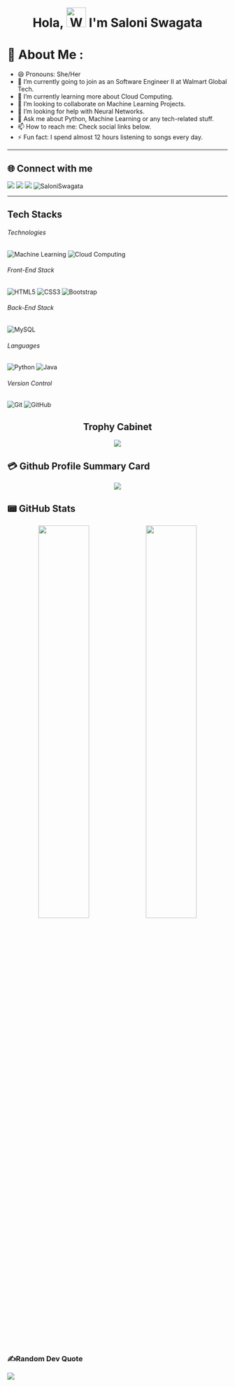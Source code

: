 <h1 align="center"> Hola, <img src="https://raw.githubusercontent.com/nixin72/nixin72/master/wave.gif" 
         alt="Waving hand animated gif"
         height="45"
         width="45" /> I'm Saloni Swagata</h1>
         
# 💫 About Me :
- 😄 Pronouns: She/Her
- 🔭 I’m currently going to join as an Software Engineer II at Walmart Global Tech.
- 🌱 I’m currently learning more about Cloud Computing.
- 👯 I’m looking to collaborate on Machine Learning Projects.
- 🤔 I’m looking for help with Neural Networks.
- 💬 Ask me about Python, Machine Learning or any tech-related stuff.
- 📫 How to reach me: Check social links below.
- ⚡ Fun fact: I spend almost 12 hours listening to songs every day.
---
## 🌐 Connect with me 
[<img src="https://img.shields.io/badge/linkedin-%230077B5.svg?&style=for-the-badge&logo=linkedin&logoColor=white"/>](https://linkedin.com/in/saloniswagata/) 
[<img src = "https://img.shields.io/badge/instagram-%23E4405F.svg?&style=for-the-badge&logo=instagram&logoColor=white">](https://www.instagram.com/swagata_saloni/)
[<img src ="https://img.shields.io/badge/Email-Here-%23E4405F.svg?&style=for-the-badge&logo=&logoColor=white%22">](mailto:saloniswagata@gmail.com)
<img src="https://komarev.com/ghpvc/?username=SaloniSwagata&label=Views&color=blue&style=plastic&style=for-the-badge" alt="SaloniSwagata" />

---

## Tech Stacks

###### Technologies
![Machine Learning](https://img.shields.io/badge/Machine%20learning-430098?style=for-the-badge&logo=machine%20learning)
![Cloud Computing](https://img.shields.io/badge/Cloud%20Computing-430098?style=for-the-badge&logo=cloud%20computing&logoColor=white)
###### Front-End Stack
![HTML5](https://img.shields.io/badge/-HTML5-E34F26?style=for-the-badge&logo=html5&logoColor=white)
![CSS3](https://img.shields.io/badge/-CSS3-1572B6?style=for-the-badge&logo=css3)
![Bootstrap](https://img.shields.io/badge/-Bootstrap-7952B3?style=for-the-badge&logo=bootstrap&logoColor=white)

###### Back-End Stack
![MySQL](https://img.shields.io/badge/-MySQL-4479A1?style=for-the-badge&logo=mysql&logoColor=white)

###### Languages
![Python](https://img.shields.io/badge/-Python-3776AB?style=for-the-badge&logo=Python&logoColor=white)
![Java](https://img.shields.io/badge/JAVA-00599C?style=for-the-badge&logo=JAVA&logoColor=white)

###### Version Control
![Git](https://img.shields.io/badge/-Git-F05032?style=for-the-badge&logo=git&logoColor=white)
![GitHub](https://img.shields.io/badge/-GitHub-181717?style=for-the-badge&logo=github)

## <h2 align=center> Trophy Cabinet </h2>

<p align=center>
<img align=center src="https://github-profile-trophy.vercel.app/?username=SaloniSwagata&theme=monokai&row=2&column=3&margin-w=8&margin-h=8">
</p>

## 💳 Github Profile Summary Card
<p align="center">
  <img src="https://github-profile-summary-cards.vercel.app/api/cards/profile-details?username=SaloniSwagata&theme=vue"/>
</p>

## 📟 GitHub Stats
<p align="center">
	<img width="48%" src="https://github-readme-stats.vercel.app/api?username=SaloniSwagata&show_icons=true&theme=vue" />
	<img width="48%" src="https://github-readme-streak-stats.herokuapp.com/?user=SaloniSwagata&theme=vue" />
</p>

### ✍️Random Dev Quote
![](https://quotes-github-readme.vercel.app/api?type=horizontal&theme=vue)
